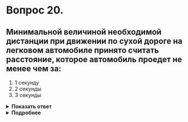 # Вопрос 20.

## Минимальной величиной необходимой дистанции при движении по сухой дороге на легковом автомобиле принято считать расстояние, которое автомобиль проедет не менее чем за:

1. 1 секунду
2. 2 секунды
3. 3 секунды

<details>
<summary><b>Показать ответ</b></summary>
Правильный ответ: 2
</details>
<details>
<summary><b>Подробнее</b></summary>
Рекомендации по этому вопросу разные. Самая простая рекомендация для водителей легковых автомобилей – это обеспечивать дистанцию, равную не менее половины скорости движения (примерно это расстояние равно пути автомобиля за 2 секунды). Следует учитывать, что при интенсивном движении при большей дистанции будут происходить частые «вклинивания» других транспортных средств. Вас это будет «напрягать». Самое главное – понять, что за «лидер» у Вас впереди, каково его поведение. Какой у Вас тормозной путь? Может быть обстоятельство, которое может его увеличить по сравнению с обычным, к которому Вы привыкли. Правильные действия помогут избежать «попутного столкновения».
</details>